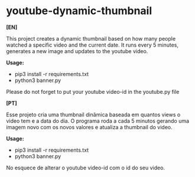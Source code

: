 # youtube-dynamic-thumbnail
**[EN]**

This project creates a dynamic thumbnail based on how many people watched a specific video and the current date.
It runs every 5 minutes, generates a new image and updates to the youtube video.

**Usage:**

- pip3 install -r requirements.txt
- python3 banner.py

Please do not forget to put your youtube video-id in the youtube.py file

**[PT]**

Esse projeto cria uma thumbnail dinâmica baseada em quantos views o video tem e a data do dia. O programa roda a cada 5 minutos
gerando uma imagem novo com os novos valores e atualiza a thumbnail do video.

**Usage:**

- pip3 install -r requirements.txt
- python3 banner.py

No esquece de alterar o youtube video-id com o id do seu video.

